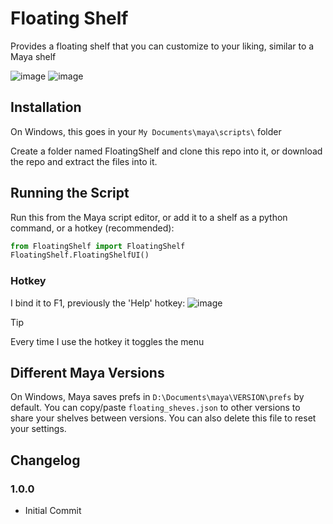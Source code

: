 # Floating Shelf

Provides a floating shelf that you can customize to your liking, similar to a Maya shelf

![image](https://github.com/user-attachments/assets/6597afff-1aa5-4d86-854e-d422ff4e1747)
![image](https://github.com/user-attachments/assets/59e0a9ee-7303-4bb3-93e9-f4b7514d66c1)

## Installation
On Windows, this goes in your `My Documents\maya\scripts\` folder

Create a folder named FloatingShelf and clone this repo into it, or download the repo and extract the files into it.

## Running the Script
Run this from the Maya script editor, or add it to a shelf as a python command, or a hotkey (recommended):
```py
from FloatingShelf import FloatingShelf
FloatingShelf.FloatingShelfUI()
```

### Hotkey
I bind it to F1, previously the 'Help' hotkey:
![image](https://github.com/user-attachments/assets/2edd10a8-35b5-42e7-93fe-4f86595dafa9)

> [!TIP]
> Every time I use the hotkey it toggles the menu

## Different Maya Versions
On Windows, Maya saves prefs in `D:\Documents\maya\VERSION\prefs` by default. You can copy/paste `floating_sheves.json` to other versions to share your shelves between versions. You can also delete this file to reset your settings.

## Changelog

### 1.0.0
* Initial Commit

